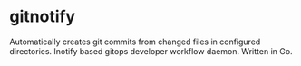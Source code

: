 # gitnotify
Automatically creates git commits from changed files in configured directories. Inotify based gitops developer workflow daemon. Written in Go.
